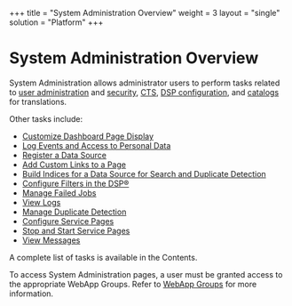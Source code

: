 +++
title = "System Administration Overview"
weight = 3
layout = "single"
solution = "Platform"
+++

# System Administration Overview

System Administration allows administrator users to perform tasks
related to [user
administration](Use_Cases/Create_User_Accounts_in_System_Administration)
and [security](Use_Cases/Setting_security),
[CTS](Use_Cases/CTS_Overview), [DSP
configuration](Use_Cases/DSP%20Configuration), and
[catalogs](Use_Cases/Manage_Catalogs) for translations.

Other tasks include:

  - [Customize Dashboard Page
    Display](../WebApp_Dev/Customize_Dashboard_Pages)
  - [Log Events and Access to Personal
    Data](Use_Cases/Log%20Events%20and%20Access%20to%20Personal%20Data)
  - [Register a Data Source](Use_Cases/Register_a_Data_Source)
  - [Add Custom Links to a Page](Use_Cases/Add_a_Custom_Link)
  - [Build Indices for a Data Source for Search and Duplicate
    Detection](Use_Cases/Build%20Indices%20for%20a%20Data%20Source%20for%20Search%20and%20Duplicate%20Detection)
  - [Configure Filters in the
    DSP®](Use_Cases/Configure%20Filters%20in%20the%20DSP)
  - [Manage Failed Jobs](Use_Cases/Manage%20Failed%20Jobs)
  - [View Logs](Use_Cases/View%20Logs%20Sys%20Admin)
  - [Manage Duplicate
    Detection](Use_Cases/Manage%20Duplicate%20Detection)
  - [Configure Service Pages](Use_Cases/Configure_Service_Pages)
  - [Stop and Start Service
    Pages](Use_Cases/Stop_and_Start_Service_Pages)
  - [View Messages](Use_Cases/View_Messages)

A complete list of tasks is available in the Contents.

To access System Administration pages, a user must be granted access to
the appropriate WebApp Groups. Refer to [WebApp
Groups](Use_Cases/WebApp_Groups) for more information.
